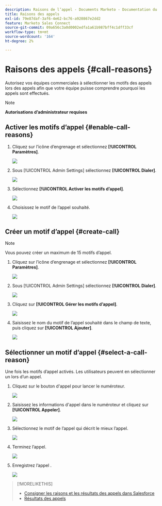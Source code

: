 ```yaml
---
description: Raisons de l’appel - Documents Marketo - Documentation du produit
title: Raisons des appels
exl-id: 79e87daf-3af6-4e62-bc76-a920867e2dd2
feature: Marketo Sales Connect
source-git-commit: 09a656c3a0d0002edfa1a61b987bff4c1dff33cf
workflow-type: tm+mt
source-wordcount: '164'
ht-degree: 2%

---
```


# Raisons des appels {#call-reasons}

Autorisez vos équipes commerciales à sélectionner les motifs des appels lors des appels afin que votre équipe puisse comprendre pourquoi les appels sont effectués.

>[!NOTE]
>
>**Autorisations d’administrateur requises**

## Activer les motifs d’appel {#enable-call-reasons}

1. Cliquez sur l’icône d’engrenage et sélectionnez **[!UICONTROL Paramètres]**.

   ![](assets/call-reasons-1.png)

1. Sous [!UICONTROL Admin Settings] sélectionnez **[!UICONTROL Dialer]**.

   ![](assets/call-reasons-2.png)

1. Sélectionnez **[!UICONTROL Activer les motifs d’appel]**.

   ![](assets/call-reasons-3.png)

1. Choisissez le motif de l’appel souhaité.

   ![](assets/call-reasons-4.png)

## Créer un motif d’appel {#create-call}

>[!NOTE]
>
>Vous pouvez créer un maximum de 15 motifs d’appel.

1. Cliquez sur l’icône d’engrenage et sélectionnez **[!UICONTROL Paramètres]**.

   ![](assets/call-reasons-5.png)

1. Sous [!UICONTROL Admin Settings] sélectionnez **[!UICONTROL Dialer]**.

   ![](assets/call-reasons-6.png)

1. Cliquez sur **[!UICONTROL Gérer les motifs d’appel]**.

   ![](assets/call-reasons-7.png)

1. Saisissez le nom du motif de l’appel souhaité dans le champ de texte, puis cliquez sur **[!UICONTROL Ajouter]**.

   ![](assets/call-reasons-8.png)

## Sélectionner un motif d’appel {#select-a-call-reason}

Une fois les motifs d’appel activés. Les utilisateurs peuvent en sélectionner un lors d’un appel.

1. Cliquez sur le bouton d&#39;appel pour lancer le numéroteur.

   ![](assets/call-reasons-9.png)

1. Saisissez les informations d&#39;appel dans le numéroteur et cliquez sur **[!UICONTROL Appeler]**.

   ![](assets/call-reasons-10.png)

1. Sélectionnez le motif de l’appel qui décrit le mieux l’appel.

   ![](assets/call-reasons-11.png)

1. Terminez l’appel.

   ![](assets/call-reasons-12.png)

1. Enregistrez l’appel .

   ![](assets/call-reasons-13.png)

>[!MORELIKETHIS]
>
>* [Consigner les raisons et les résultats des appels dans Salesforce](/help/marketo/product-docs/marketo-sales-connect/phone/log-call-reasons-and-call-outcomes-to-salesforce.md)
>* [Résultats des appels](/help/marketo/product-docs/marketo-sales-connect/phone/call-outcomes.md)
